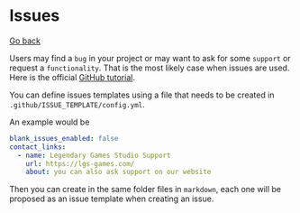 # Issues

[Go back](../index.md#advanced-github-concepts)

Users may find a ``bug`` in your project or may want to ask for some ``support`` or request a ``functionality``. That is the most likely case when issues are used. Here is the official [GitHub tutorial](https://guides.github.com/features/issues/).

You can define issues templates using a file that needs to be created in ``.github/ISSUE_TEMPLATE/config.yml``.

An example would be

```yaml
blank_issues_enabled: false
contact_links:
  - name: Legendary Games Studio Support
    url: https://lgs-games.com/
    about: you can also ask support on our website
```

Then you can create in the same folder files in ``markdown``,
each one will be proposed as an issue template when creating an issue.